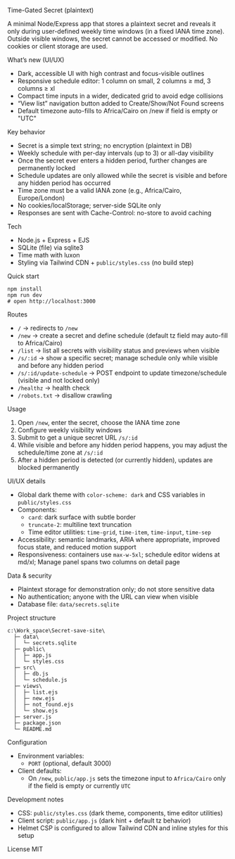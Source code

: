 Time-Gated Secret (plaintext)

A minimal Node/Express app that stores a plaintext secret and reveals it only during user-defined weekly time windows (in a fixed IANA time zone). Outside visible windows, the secret cannot be accessed or modified. No cookies or client storage are used.

What’s new (UI/UX)
- Dark, accessible UI with high contrast and focus-visible outlines
- Responsive schedule editor: 1 column on small, 2 columns ≥ md, 3 columns ≥ xl
- Compact time inputs in a wider, dedicated grid to avoid edge collisions
- “View list” navigation button added to Create/Show/Not Found screens
- Default timezone auto-fills to Africa/Cairo on /new if field is empty or "UTC"

Key behavior
- Secret is a simple text string; no encryption (plaintext in DB)
- Weekly schedule with per-day intervals (up to 3) or all-day visibility
- Once the secret ever enters a hidden period, further changes are permanently locked
- Schedule updates are only allowed while the secret is visible and before any hidden period has occurred
- Time zone must be a valid IANA zone (e.g., Africa/Cairo, Europe/London)
- No cookies/localStorage; server-side SQLite only
- Responses are sent with Cache-Control: no-store to avoid caching

Tech
- Node.js + Express + EJS
- SQLite (file) via sqlite3
- Time math with luxon
- Styling via Tailwind CDN + `public/styles.css` (no build step)

Quick start
```
npm install
npm run dev
# open http://localhost:3000
```

Routes
- `/` → redirects to `/new`
- `/new` → create a secret and define schedule (default tz field may auto-fill to Africa/Cairo)
- `/list` → list all secrets with visibility status and previews when visible
- `/s/:id` → show a specific secret; manage schedule only while visible and before any hidden period
- `/s/:id/update-schedule` → POST endpoint to update timezone/schedule (visible and not locked only)
- `/healthz` → health check
- `/robots.txt` → disallow crawling

Usage
1. Open `/new`, enter the secret, choose the IANA time zone
2. Configure weekly visibility windows
3. Submit to get a unique secret URL `/s/:id`
4. While visible and before any hidden period happens, you may adjust the schedule/time zone at `/s/:id`
5. After a hidden period is detected (or currently hidden), updates are blocked permanently

UI/UX details
- Global dark theme with `color-scheme: dark` and CSS variables in `public/styles.css`
- Components:
  - `card`: dark surface with subtle border
  - `truncate-2`: multiline text truncation
  - Time editor utilities: `time-grid`, `time-item`, `time-input`, `time-sep`
- Accessibility: semantic landmarks, ARIA where appropriate, improved focus state, and reduced motion support
- Responsiveness: containers use `max-w-5xl`; schedule editor widens at md/xl; Manage panel spans two columns on detail page

Data & security
- Plaintext storage for demonstration only; do not store sensitive data
- No authentication; anyone with the URL can view when visible
- Database file: `data/secrets.sqlite`

Project structure
```
c:\Work_space\Secret-save-site\
  ├─ data\
  │  └─ secrets.sqlite
  ├─ public\
  │  ├─ app.js
  │  └─ styles.css
  ├─ src\
  │  ├─ db.js
  │  └─ schedule.js
  ├─ views\
  │  ├─ list.ejs
  │  ├─ new.ejs
  │  ├─ not_found.ejs
  │  └─ show.ejs
  ├─ server.js
  ├─ package.json
  └─ README.md
```

Configuration
- Environment variables:
  - `PORT` (optional, default 3000)
- Client defaults:
  - On `/new`, `public/app.js` sets the timezone input to `Africa/Cairo` only if the field is empty or currently `UTC`

Development notes
- CSS: `public/styles.css` (dark theme, components, time editor utilities)
- Client script: `public/app.js` (dark hint + default tz behavior)
- Helmet CSP is configured to allow Tailwind CDN and inline styles for this setup

License
MIT
